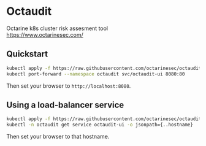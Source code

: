# Octaudit
Octarine k8s cluster risk assesment tool  
https://www.octarinesec.com/

## Quickstart
```bash
kubectl apply -f https://raw.githubusercontent.com/octarinesec/octaudit/master/octaudit.yaml
kubectl port-forward --namespace octaudit svc/octaudit-ui 8080:80
```

Then set your browser to `http://localhost:8080`.

## Using a load-balancer service
```bash
kubectl apply -f https://raw.githubusercontent.com/octarinesec/octaudit/master/octaudit_lb.yaml
kubectl -n octaudit get service octaudit-ui -o jsonpath={..hostname}
```

Then set your browser to that hostname.
